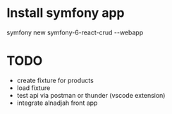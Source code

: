 # Install symfony app	
symfony new symfony-6-react-crud --webapp

# TODO
- create fixture for products
- load fixture
- test api via postman or thunder (vscode extension)
- integrate alnadjah front app